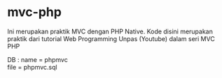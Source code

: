 # mvc-php
Ini merupakan praktik MVC dengan PHP Native. Kode disini merupakan praktik dari tutorial Web Programming Unpas (Youtube) dalam seri MVC PHP

DB :
name = phpmvc <br>
file = phpmvc.sql
